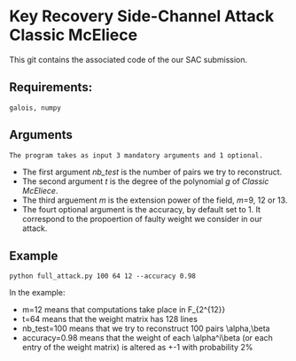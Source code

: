 # Key Recovery Side-Channel Attack Classic McEliece

This git contains the associated code of the our SAC submission.

## Requirements:
    galois, numpy

## Arguments
    The program takes as input 3 mandatory arguments and 1 optional.
* The first argument *nb_test* is the number of pairs we try to reconstruct.
* The second argument *t* is the degree of the polynomial *g*  of *Classic McEliece*.
* The third arguement *m* is the extension power of the field, *m*=9, 12 or 13.
* The fourt optional argument is the accuracy, by default set to 1. It correspond to the propoertion of faulty weight we consider in our attack.
    
## Example

    python full_attack.py 100 64 12 --accuracy 0.98
In the example: 
* m=12 means that computations take place in F_{2^{12}}
* t=64 means that the weight matrix has 128 lines
* nb_test=100 means that we try to reconstruct 100 pairs \alpha,\beta
* accuracy=0.98 means that the weight of each \alpha^i\beta (or each entry of the weight matrix) is altered as +-1 with probability 2%
